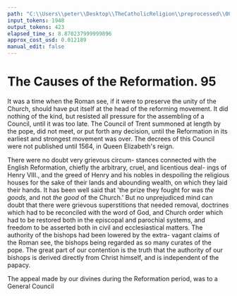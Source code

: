 ```yaml
---
path: "C:\\Users\\peter\\Desktop\\TheCatholicReligion\\preprocessed\\00114.jpg"
input_tokens: 1948
output_tokens: 423
elapsed_time_s: 8.870237999999896
approx_cost_usd: 0.012189
manual_edit: false
---
```

# The Causes of the Reformation. 95

It was a time when the Roman see, if it were
to preserve the unity of the Church, should have
put itself at the head of the reforming movement.
It did nothing of the kind, but resisted all pressure
for the assembling of a Council, until it was too
late. The Council of Trent summoned at
length by the pope, did not meet, or put forth
any decision, until the Reformation in its
earliest and strongest movement was over.
The decrees of this Council were not published
until 1564, in Queen Elizabeth's reign.

There were no doubt very grievous circum-
stances connected with the English Reformation,
chiefly the arbitrary, cruel, and licentious deal-
ings of Henry VIII., and the greed of Henry
and his nobles in despoiling the religious houses
for the sake of their lands and abounding wealth,
on which they laid their hands. It has been
well said that 'the prize they fought for was *the
goods*, and not *the good* of the Church.' But no
unprejudiced mind can doubt that there were
grievous superstitions that needed removal,
doctrines which had to be reconciled with the
word of God, and Church order which had to
be restored both in the episcopal and parochial
systems, and freedom to be asserted both in
civil and ecclesiastical matters. The authority
of the bishops had been lowered by the extra-
vagant claims of the Roman see, the bishops
being regarded as so many curates of the pope.
The great part of our contention is the truth
that the authority of our bishops is derived
directly from Christ himself, and is independent
of the papacy.

The appeal made by our divines during the
Reformation period, was to a General Council